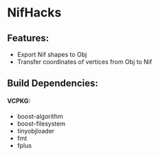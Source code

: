 # NifHacks

## Features:
* Export Nif shapes to Obj
* Transfer coordinates of vertices from Obj to Nif

## Build Dependencies:
#### VCPKG:
* boost-algorithm
* boost-filesystem
* tinyobjloader
* fmt
* fplus

